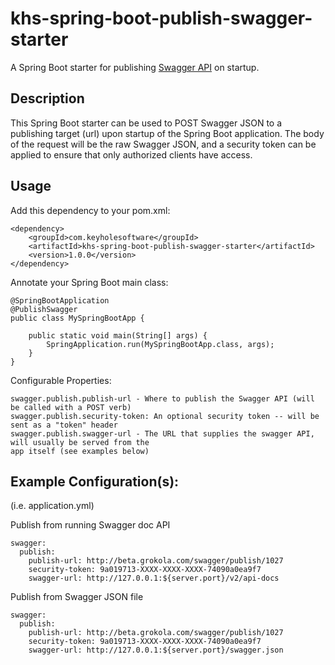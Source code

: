 # khs-spring-boot-publish-swagger-starter

A Spring Boot starter for publishing [Swagger API](http://swagger.io) on startup. 

Description
------------
This Spring Boot starter can be used to POST Swagger JSON to a publishing target (url) upon startup of the Spring Boot application.  The body of the request will be the raw Swagger JSON, and a security token can be applied to ensure that only authorized clients have access.

Usage
------------
Add this dependency to your pom.xml:

	<dependency>
		<groupId>com.keyholesoftware</groupId>
		<artifactId>khs-spring-boot-publish-swagger-starter</artifactId>
		<version>1.0.0</version>
	</dependency>	

Annotate your Spring Boot main class:

	@SpringBootApplication
	@PublishSwagger
	public class MySpringBootApp {

		public static void main(String[] args) {
			SpringApplication.run(MySpringBootApp.class, args);
		}
	}

Configurable Properties:

	swagger.publish.publish-url - Where to publish the Swagger API (will be called with a POST verb)
	swagger.publish.security-token: An optional security token -- will be sent as a "token" header
	swagger.publish.swagger-url - The URL that supplies the swagger API, will usually be served from the 
	app itself (see examples below)

Example Configuration(s):
------------

(i.e. application.yml)


Publish from running Swagger doc API
	
	swagger:
	  publish:
	    publish-url: http://beta.grokola.com/swagger/publish/1027
	    security-token: 9a019713-XXXX-XXXX-XXXX-74090a0ea9f7
	    swagger-url: http://127.0.0.1:${server.port}/v2/api-docs
	   
Publish from Swagger JSON file

	swagger:
	  publish:
	    publish-url: http://beta.grokola.com/swagger/publish/1027
	    security-token: 9a019713-XXXX-XXXX-XXXX-74090a0ea9f7
	    swagger-url: http://127.0.0.1:${server.port}/swagger.json	   
